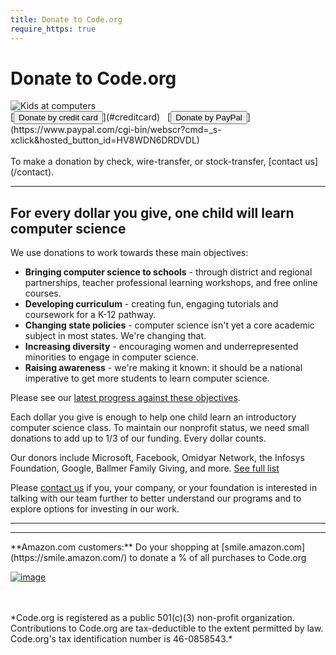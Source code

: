 ```yaml
---
title: Donate to Code.org
require_https: true
---
```


# Donate to Code.org

<img src="/images/fit-800/donate-wide.jpg" alt="Kids at computers"/>

<br/>
[<button>Donate by credit card</button>](#creditcard) &nbsp;  [<button>Donate by PayPal</button>](https://www.paypal.com/cgi-bin/webscr?cmd=_s-xclick&hosted_button_id=HV8WDN6DRDVDL) 

<script async src="https://static-na.payments-amazon.com/OffAmazonPayments/us/js/Widgets.js"></script>
<script>
$(document).on("click", '#OffAmazonPaymentsWidgets0', function(){
  if($(".ap-dw-optional-input").val() == "$0" || $(".ap-dw-optional-input").val() == "0")
  {
    $("#OffAmazonPaymentsWidgets0").prop('disabled', true);
    $(".ap-dw-button").addClass("ap-dw-error-active");
    $(".ap-dw-optional-input-container").addClass("ap-dw-error-active");
    $(".ap-dw-button").prepend( "<p id=\"error-greater-than-zero\" style=\"margin-top:10px;\"><span class=\"ap-dw-error ap-dw-error-active\">You entered an invalid amount. Please enter an amount that is at least $5.</span></p>");
  }
});

$(document).on('change', $('.ap-dw-optional-input'), function() {
  if($(".ap-dw-optional-input").val() != "$0" || $(".ap-dw-optional-input").val() != "0") {
    $("p").remove("#error-greater-than-zero");
    $("#OffAmazonPaymentsWidgets0").prop('disabled', false);
  }
});
</script>
<div data-ap-widget-type="expressDonationWidget" data-ap-widget-theme="ap-light" data-ap-widget-default-amount="other" data-ap-signature="cwbobfUuhBUatFyRW0Y5a%2FTjupmufFbmcHht7O2CWbQ%3D" data-ap-seller-id="A2ZEA2ORKPFEVK" data-ap-access-key="AKIAJG5DO6KJZKJUYENA" data-ap-lwa-client-id="amzn1.application-oa2-client.694a4a0148f74b7d8e03b28c44fcf6f9" data-ap-return-url="https://code.org/donate" data-ap-currency-code="USD" data-ap-amount="0" data-ap-note="Thank you for joining us to bring computer science to all students! Your commitment is truly making a difference and enabling students to have a bright future." data-ap-shipping-address-required="false" data-ap-payment-action="AuthorizeAndCapture" style="width: 338px"
>
</div>

<br/>
To make a donation by check, wire-transfer, or stock-transfer, [contact us](/contact).

<hr/>

## For every dollar you give, one child will learn computer science

We use donations to work towards these main objectives:

- **Bringing computer science to schools** - through district and regional partnerships, teacher professional learning workshops, and free online courses.
- **Developing curriculum** - creating fun, engaging tutorials and coursework for a K-12 pathway.
- **Changing state policies** - computer science isn't yet a core academic subject in most states. We're changing that.
- **Increasing diversity** - encouraging women and underrepresented minorities to engage in computer science.
- **Raising awareness** - we're making it known: it should be a national imperative to get more students to learn computer science.

Please see our [latest progress against these objectives](/about).

Each dollar you give is enough to help one child learn an introductory computer science class. To maintain our nonprofit status, we need small donations to add up to 1/3 of our funding. Every dollar counts.


Our donors include Microsoft, Facebook, Omidyar Network, the Infosys Foundation, Google, Ballmer Family Giving, and more. [See full list](/about/donors)

Please [contact us](/contact) if you, your company, or your foundation is interested in talking with our team further to better understand our programs and to explore options for investing in our work.

<hr/>
<a id="creditcard"></a>

<div style="width:450px">
<script type="text/javascript" src="https://secure.jotform.us/jsform/40637061509149"></script>
</div>

<hr/>
**Amazon.com customers:**
Do your shopping at [smile.amazon.com](https://smile.amazon.com/) to donate a % of all purchases to Code.org

[![image](/images/guidestar.png)](http://www.guidestar.org/organizations/46-0858543/code-org.aspx)

<br />
<br />
*Code.org is registered as a public 501(c)(3) non-profit organization.
Contributions to Code.org are tax-deductible to the extent permitted by law.
Code.org's tax identification number is 46-0858543.*
